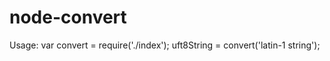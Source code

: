 node-convert
============

Usage:
var convert = require('./index');
	uft8String = convert('latin-1 string');